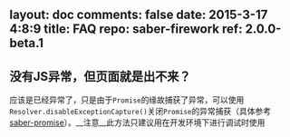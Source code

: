 layout: doc
comments: false
date: 2015-3-17 4:8:9
title: FAQ
repo: saber-firework
ref: 2.0.0-beta.1
---

## 没有JS异常，但页面就是出不来？

应该是已经异常了，只是由于`Promise`的缘故捕获了异常，可以使用`Resolver.disableExceptionCapture()`关闭`Promise`的异常捕获（具体参考[saber-promise](https://github.com/ecomfe/saber-promise#resolverdisableexceptioncapture)）。__注意__此方法只建议用在开发环境下进行调试时使用